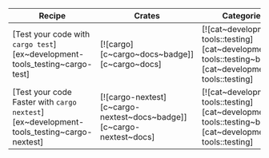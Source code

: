| Recipe | Crates | Categories |
|--------|--------|------------|
| [Test your code with `cargo test`][ex~development-tools_testing~cargo-test] | [![cargo][c~cargo~docs~badge]][c~cargo~docs] | [![cat~development-tools::testing][cat~development-tools::testing~badge]][cat~development-tools::testing] |
| [Test your code Faster with `cargo nextest`][ex~development-tools_testing~cargo-nextest] | [![cargo-nextest][c~cargo-nextest~docs~badge]][c~cargo-nextest~docs] | [![cat~development-tools::testing][cat~development-tools::testing~badge]][cat~development-tools::testing] |

